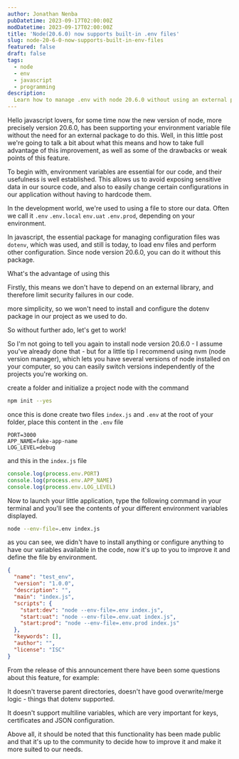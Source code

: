 ```yaml
---
author: Jonathan Nenba
pubDatetime: 2023-09-17T02:00:00Z
modDatetime: 2023-09-17T02:00:00Z
title: 'Node(20.6.0) now supports built-in .env files'
slug: node-20-6-0-now-supports-built-in-env-files
featured: false
draft: false
tags:
  - node
  - env
  - javascript
  - programming
description:
  Learn how to manage .env with node 20.6.0 without using an external package.
---
```


Hello javascript lovers, for some time now the new version of node, more precisely version 20.6.0, has been supporting your environment variable file without the need for an external package to do this. Well, in this little post we're going to talk a bit about what this means and how to take full advantage of this improvement, as well as some of the drawbacks or weak points of this feature.

To begin with, environment variables are essential for our code, and their usefulness is well established. This allows us to avoid exposing sensitive data in our source code, and also to easily change certain configurations in our application without having to hardcode them.

In the development world, we're used to using a file to store our data. Often we call it `.env` `.env.local` `env.uat` `.env.prod`, depending on your environment.

In javascript, the essential package for managing configuration files was `dotenv`, which was used, and still is today, to load env files and perform other configuration. Since node version 20.6.0, you can do it without this package.

What's the advantage of using this

Firstly, this means we don't have to depend on an external library, and therefore limit security failures in our code.

more simplicity, so we won't need to install and configure the dotenv package in our project as we used to do.

So without further ado, let's get to work!

So I'm not going to tell you again to install node version 20.6.0 - I assume you've already done that - but for a little tip I recommend using nvm (node version manager), which lets you have several versions of node installed on your computer, so you can easily switch versions independently of the projects you're working on.

create a folder and initialize a project node with the command

```bash
npm init --yes
```

once this is done create two files `index.js` and `.env` at the root of your folder, place this content in the `.env` file

```
PORT=3000
APP_NAME=fake-app-name
LOG_LEVEL=debug
```

and this in the `index.js` file

```javascript
console.log(process.env.PORT)
console.log(process.env.APP_NAME)
console.log(process.env.LOG_LEVEL)
```

Now to launch your little application, type the following command in your terminal and you'll see the contents of your different environment variables displayed.

```bash
node --env-file=.env index.js
```

as you can see, we didn't have to install anything or configure anything to have our variables available in the code, now it's up to you to improve it and define the file by environment.

```json
{
  "name": "test_env",
  "version": "1.0.0",
  "description": "",
  "main": "index.js",
  "scripts": {
    "start:dev": "node --env-file=.env index.js",
    "start:uat": "node --env-file=.env.uat index.js",
    "start:prod": "node --env-file=.env.prod index.js"
  },
  "keywords": [],
  "author": "",
  "license": "ISC"
}
```

From the release of this announcement there have been some questions about this feature, for example:

It doesn't traverse parent directories, doesn't have good overwrite/merge logic - things that dotenv supported.

It doesn't support multiline variables, which are very important for keys, certificates and JSON configuration.

Above all, it should be noted that this functionality has been made public and that it's up to the community to decide how to improve it and make it more suited to our needs.
